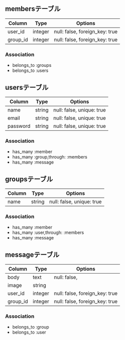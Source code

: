 <!-- # README

This README would normally document whatever steps are necessary to get the
application up and running.

Things you may want to cover:

* Ruby version

* System dependencies

* Configuration

* Database creation

* Database initialization

* How to run the test suite

* Services (job queues, cache servers, search engines, etc.)

* Deployment instructions

* ... -->

## membersテーブル

|Column|Type|Options|
|------|----|-------|
|user_id|integer|null: false, foreign_key: true|
|group_id|integer|null: false, foreign_key: true|

### Association
- belongs_to :groups
- belongs_to :users


## usersテーブル

|Column|Type|Options|
|------|----|-------|
|name|string|null: false, unique: true|
|email|string|null: false, unique: true|
|password|string|null: false, unique: true|


### Association
- has_many :member
- has_many :group,through: :members
- has_many :message


## groupsテーブル

|Column|Type|Options|
|------|----|-------|
|name|string|null: false, unique: true|


### Association
- has_many :member
- has_many :user,through: :members
- has_many :message


## messageテーブル

|Column|Type|Options|
|------|----|-------|
|body|text|null: false,|
|image|string| |
|user_id|integer|null: false, foreign_key: true|
|group_id|integer|null: false, foreign_key: true|

### Association
- belongs_to :group
- belongs_to :user



